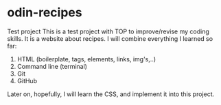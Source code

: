 # odin-recipes
Test project
This is a test project with TOP to improve/revise my coding skills. It is a website about recipes.
I will combine everything I learned so far:
1. HTML (boilerplate, tags, elements, links, img's,..)
2. Command line (terminal)
3. Git
4. GitHub

Later on, hopefully, I will learn the CSS, and implement it into this project.